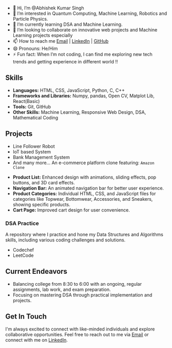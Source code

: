 - 👋 Hi, I’m @Abhishek Kumar Singh
- 👀 I’m interested in Quantum Computing, Machine Learning, Robotics and Particle Physics.
- 🌱 I’m currently learning DSA and Machine Learning.
- 💞️ I’m looking to collaborate on innovative web projects and Machine Learning projects especially 
- 📫 How to reach me [Email](mailto:abhishek5605raj@gmail.com) | [LinkedIn](https://www.linkedin.com/in/abhishek-Singh-J0253) | [GitHub](https://github.com/Abhishek-2532)
- 😄 Pronouns: He/Him
- ⚡ Fun fact: When I’m not coding, I can find me exploring new tech trends and getting experience in different world !!
<!---
Abhishek-2532/Abhishek-2532 is a ✨ special ✨ repository because its `README.md` (this file) appears on your GitHub profile.
You can click the Preview link to take a look at your changes.
--->

## Skills
- **Languages:** HTML, CSS, JavaScript, Python, C, C++
- **Frameworks and Libraries:** Numpy, pandas, Open CV, Matplot Lib, React(Basic)
- **Tools:** Git, GitHub
- **Other Skills:** Machine Learning, Responsive Web Design, DSA, Mathematical Coding

## Projects
* Line Follower Robot
* IoT based System
* Bank Management System
* And many more... 
An e-commerce platform clone  featuring:  `Amazon Clone`
- **Product List:** Enhanced design with animations, sliding effects, pop buttons, and 3D card effects.
- **Navigation Bar:** An animated navigation bar for better user experience.
- **Product Categories:** Individual HTML, CSS, and JavaScript files for categories like Topwear, Bottomwear, Accessories, and Sneakers, showing specific products.
- **Cart Page:** Improved cart design for user convenience.

### DSA Practice
A repository where I practice and hone my Data Structures and Algorithms skills, including various coding challenges and solutions.
* Codechef
* LeetCode

## Current Endeavors
- Balancing college from 8:30 to 6:00 with an ongoing, regular assignments, lab work, and exam preparation.
- Focusing on mastering DSA through practical implementation and projects.

## Get In Touch
I'm always excited to connect with like-minded individuals and explore collaborative opportunities. Feel free to reach out to me via [Email](mailto:abhishek5605raj@gmail.com) or connect with me on [LinkedIn](https://www.linkedin.com/in/abhishek-Singh-J02532).
